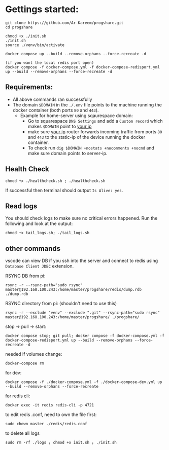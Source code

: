 
# Gettings started:

    git clone https://github.com/Ar-Kareem/progshare.git
    cd progshare

    chmod +x ./init.sh
    ./init.sh
    source ./venv/bin/activate

    docker compose up --build --remove-orphans --force-recreate -d

    (if you want the local redis port open)
    docker compose -f docker-compose.yml -f docker-compose-redisport.yml up --build --remove-orphans --force-recreate -d

## Requirements:

- All above commands ran successfully
- The domain `$DOMAIN` in the `./.env` file points to the machine running the docker container (both ports `80` and `443`).
    - Example for home-server using sqaurespace domain: 
        - Go to squarespace `DNS Settings` and add a `Custom record` which makes `$DOMAIN` point to [your ip](https://api.ipify.org/?format=text)
        - make sure [your ip](https://api.ipify.org/?format=text) router forwards incoming traffic from ports `80` and `443` to the static-ip of the device running the docker container.
        - To check run `dig $DOMAIN +nostats +nocomments +nocmd` and make sure domain points to server-ip.

## Health Check

    chmod +x ./healthcheck.sh ; ./healthcheck.sh

If successful then terminal should output `Is Alive: yes`.

## Read logs

You should check logs to make sure no critical errors happened. Run the following and look at the output:

    chmod +x tail_logs.sh; ./tail_logs.sh

## other commands

vscode can view DB if you ssh into the server and connect to redis using `Database Client JDBC` extension.




RSYNC DB from pi:

    rsync -r --rsync-path="sudo rsync" master@192.168.100.243:/home/master/progshare/redis/dump.rdb ./dump.rdb

RSYNC directory from pi: (shouldn't need to use this)

    rsync -r --exclude "venv" --exclude ".git" --rsync-path="sudo rsync" master@192.168.100.243:/home/master/progshare/ ./progshare/

stop -> pull -> start:

    docker compose stop; git pull; docker compose -f docker-compose.yml -f docker-compose-redisport.yml up --build --remove-orphans --force-recreate -d

needed if volumes change:
        
    docker-compose rm

for dev:
    
    docker compose -f ./docker-compose.yml -f ./docker-compose-dev.yml up --build --remove-orphans --force-recreate

for redis cli:

    docker exec -it redis redis-cli -p 4721

to edit redis .conf, need to own the file first:

    sudo chown master ./redis/redis.conf

to delete all logs

    sudo rm -rf ./logs ; chmod +x init.sh ; ./init.sh
